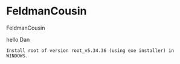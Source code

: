 # FeldmanCousin
FeldmanCousin

hello Dan

    Install root of version root_v5.34.36 (using exe installer) in WINDOWS.
        